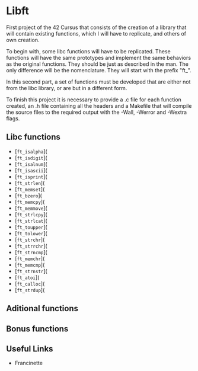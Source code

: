 # Libft

First project of the 42 Cursus that consists of the creation of a library that will contain existing functions, which I will have to replicate, and others of own creation.

To begin with, some libc functions will have to be replicated. These functions will have the same prototypes and implement the same behaviors as the original functions. They should be just as described in the man. The only difference will be the nomenclature. They will start with the prefix "ft_".

In this second part, a set of functions must be developed that are either not from the libc library, or are but in a different form.

To finish this project it is necessary to provide a .c file for each function created, an .h file containing all the headers and a Makefile that will compile the source files to the required output with the -Wall, -Werror and -Wextra flags.

## Libc functions

- [`ft_isalpha`](
- [`ft_isdigit`](
- [`ft_isalnum`](
- [`ft_isascii`](
- [`ft_isprint`](
- [`ft_strlen`](
- [`ft_memset`](
- [`ft_bzero`](
- [`ft_memcpy`](
- [`ft_memmove`](
- [`ft_strlcpy`](
- [`ft_strlcat`](
- [`ft_toupper`](
- [`ft_tolower`](
- [`ft_strchr`](
- [`ft_strrchr`](
- [`ft_strncmp`](
- [`ft_memchr`](
- [`ft_memcmp`](
- [`ft_strnstr`](
- [`ft_atoi`](
- [`ft_calloc`](
- [`ft_strdup`](

## Aditional functions


## Bonus functions


## Useful Links

- Francinette
